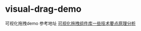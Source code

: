 # visual-drag-demo
可视化拖拽demo
参考地址 [可视化拖拽组件库一些技术要点原理分析](https://juejin.cn/post/6908502083075325959#heading-0)
